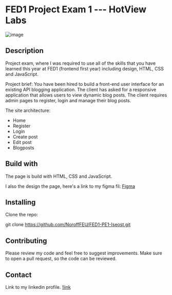 # FED1 Project Exam 1 --- HotView Labs

![image](https://github.com/NoroffFEU/FED1-PE1-Iseost/assets/94354710/143bb6f7-1f61-4d1c-a4f9-2969646483d4)

## Description

Project exam, where I was required to use all of the skills that you have learned this year at FED1 (frontend first year) including design, HTML, CSS and JavaScript.

Project brief: You have been hired to build a front-end user interface for an existing API blogging application. The client has asked for a responsive application that allows users to view dynamic blog posts. The client requires admin pages to register, login and manage their blog posts.

The site architecture:

- Home
- Register
- Login
- Create post
- Edit post
- Blogposts

## Build with

The page is build with HTML, CSS and JavaScript.

I also the design the page, here's a link to my figma fil:
[Figma](https://www.figma.com/design/9OckCe14DJH6Xf5guQnWYT/Project-exam---Hot-View-Labs?node-id=11-89&t=Rn2EbdvvUMED0b4l-1)

## Installing

Clone the repo:

git clone https://github.com/NoroffFEU/FED1-PE1-Iseost.git

## Contributing

Please review my code and feel free to suggest improvements. Make sure to open a pull request, so the code can be reviewed.

## Contact

Link to my linkedin profile.
[!link](www.linkedin.com/in/iselin-østerhus-engen-767b46284)
